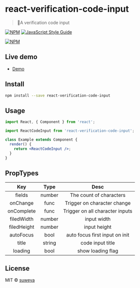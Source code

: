 # react-verification-code-input

> 🎉A verification code input

[![NPM](https://img.shields.io/npm/v/react-code-input.svg)](https://www.npmjs.com/package/react-code-input) [![JavaScript Style Guide](https://img.shields.io/badge/code_style-standard-brightgreen.svg)](https://standardjs.com)

[![NPM](https://nodei.co/npm/react-verification-code-input.png)](https://nodei.co/npm/react-verification-code-input/)

## Live demo

- [Demo](https://suweya.github.io/react-verification-code-input/)

## Install

```bash
npm install --save react-verification-code-input
```

## Usage

```jsx
import React, { Component } from 'react';

import ReactCodeInput from 'react-verification-code-input';

class Example extends Component {
  render() {
    return <ReactCodeInput />;
  }
}
```

## PropTypes

|     Key     |  Type  |              Desc               |
| :---------: | :----: | :-----------------------------: |
|   fields    | number |     The count of characters     |
|  onChange   |  func  |   Trigger on character change   |
| onComplete  |  func  | Trigger on all character inputs |
| filedWidth  | number |           input width           |
| filedHeight | number |          input height           |
|  autoFocus  |  bool  | auto focus first input on init  |
|    title    | string |        code input title         |
|   loading   |  bool  |        show loading flag        |

## License

MIT © [suweya](https://github.com/suweya)
